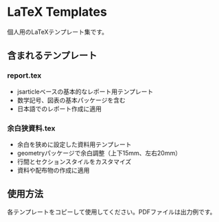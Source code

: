 # LaTeX Templates

個人用のLaTeXテンプレート集です。

## 含まれるテンプレート

### report.tex
- jsarticleベースの基本的なレポート用テンプレート
- 数学記号、図表の基本パッケージを含む
- 日本語でのレポート作成に適用

### 余白狭資料.tex
- 余白を狭めに設定した資料用テンプレート
- geometryパッケージで余白調整（上下15mm、左右20mm）
- 行間とセクションスタイルをカスタマイズ
- 資料や配布物の作成に適用

## 使用方法

各テンプレートをコピーして使用してください。PDFファイルは出力例です。